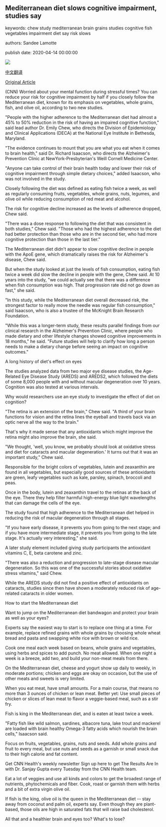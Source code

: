 ## Mediterranean diet slows cognitive impairment, studies say

keywords: chew study mediterranean brain grains studies cognitive fish vegetables impairment diet say risk slows

authors: Sandee Lamotte

publish date: 2020-04-14 00:00:00

![](https://cdn.cnn.com/cnnnext/dam/assets/170717104105-mediterranean-diet-stock-super-tease.jpg)

[中文翻译](Mediterranean%20diet%20slows%20cognitive%20impairment%2C%20studies%20say_zh.md)

[Original Article](https://edition.cnn.com/2020/04/14/health/mediterranean-diet-cognitive-impairment-wellness/index.html)

(CNN) Worried about your mental function during stressful times? You can reduce your risk for cognitive impairment by half if you closely follow the Mediterranean diet, known for its emphasis on vegetables, whole grains, fish, and olive oil, according to two new studies.

"People with the higher adherence to the Mediterranean diet had almost a 45% to 50% reduction in the risk of having an impaired cognitive function," said lead author Dr. Emily Chew, who directs the Division of Epidemiology and Clinical Applications (DECA) at the National Eye Institute in Bethesda, Maryland.

"The evidence continues to mount that you are what you eat when it comes to brain health," said Dr. Richard Isaacson, who directs the Alzheimer's Prevention Clinic at NewYork-Presbyterian's Weill Cornell Medicine Center.

"Anyone can take control of their brain health today and lower their risk of cognitive impairment through simple dietary choices," added Isaacson, who was not involved in the study.

Closely following the diet was defined as eating fish twice a week, as well as regularly consuming fruits, vegetables, whole grains, nuts, legumes, and olive oil while reducing consumption of red meat and alcohol.

The risk for cognitive decline increased as the levels of adherence dropped, Chew said.

"There was a dose response to following the diet that was consistent in both studies," Chew said. "Those who had the highest adherence to the diet had better protection than those who are in the second tier, who had more cognitive protection than those in the last tier."

The Mediterranean diet didn't appear to slow cognitive decline in people with the ApoE gene, which dramatically raises the risk for Alzheimer's disease, Chew said.

But when the study looked at just the levels of fish consumption, eating fish twice a week did slow the decline in people with the gene, Chew said. At 10 years into the study, "we could actually see that there was a difference when fish consumption was high. That progression rate did not go down as fast," she said.

"In this study, while the Mediterranean diet overall decreased risk, the strongest factor to really move the needle was regular fish consumption," said Isaacson, who is also a trustee of the McKnight Brain Research Foundation.

"While this was a longer-term study, these results parallel findings from our clinical research in the Alzheimer's Prevention Clinic, where people who made dietary and other lifestyle changes showed cognitive improvements in 18 months," he said. "Future studies will help to clarify how long a person needs to make a dietary change before seeing an impact on cognitive outcomes."

A long history of diet's effect on eyes

The studies analyzed data from two major eye disease studies, the Age-Related Eye Disease Study (AREDS) and AREDS2, which followed the diets of some 8,000 people with and without macular degeneration over 10 years. Cognition was also tested at various intervals.

Why would researchers use an eye study to investigate the effect of diet on cognition?

"The retina is an extension of the brain," Chew said. "A third of your brain functions for vision and the retina lines the eyeball and travels back via an optic nerve all the way to the brain."

That's why it made sense that any antioxidants which might improve the retina might also improve the brain, she said.

"We thought, 'well, you know, we probably should look at oxidative stress and diet for cataracts and macular degeneration.' It turns out that it was an important study," Chew said.

Responsible for the bright colors of vegetables, lutein and zeaxanthin are found in all vegetables, but especially good sources of these antioxidants are green, leafy vegetables such as kale, parsley, spinach, broccoli and peas.

Once in the body, lutein and zeaxanthin travel to the retinas at the back of the eye. There they help filter harmful high-energy blue light wavelengths that can damage the cells of the eye.

The study found that high adherence to the Mediterranean diet helped in reducing the risk of macular degeneration through all stages.

"If you have early disease, it prevents you from going to the next stage; and if you have more intermediate stage, it prevents you from going to the late stage. It's actually very interesting," she said.

A later study element included giving study participants the antioxidant vitamins C, E, beta carotene and zinc.

"There was also a reduction and progression to late-stage disease macular degeneration. So this was one of the successful stories about oxidative stress vitamins," said Chew.

While the AREDS study did not find a positive effect of antioxidants on cataracts, studies since then have shown a moderately reduced risk of age-related cataracts in older women.

How to start the Mediterranean diet

Want to jump on the Mediterranean diet bandwagon and protect your brain as well as your eyes?

Experts say the easiest way to start is to replace one thing at a time. For example, replace refined grains with whole grains by choosing whole wheat bread and pasta and swapping white rice with brown or wild rice.

Cook one meal each week based on beans, whole grains and vegetables, using herbs and spices to add punch. No meat allowed. When one night a week is a breeze, add two, and build your non-meat meals from there.

On the Mediterranean diet, cheese and yogurt show up daily to weekly, in moderate portions; chicken and eggs are okay on occasion, but the use of other meats and sweets is very limited.

When you eat meat, have small amounts. For a main course, that means no more than 3 ounces of chicken or lean meat. Better yet: Use small pieces of chicken or slices of lean meat to flavor a veggie-based meal, such as a stir fry.

Fish is king in the Mediterranean diet, and is eaten at least twice a week.

"Fatty fish like wild salmon, sardines, albacore tuna, lake trout and mackerel are loaded with brain healthy Omega-3 fatty acids which nourish the brain cells," Isaacson said.

Focus on fruits, vegetables, grains, nuts and seeds. Add whole grains and fruit to every meal, but use nuts and seeds as a garnish or small snack due to their high calorie and fat content.

Get CNN Health's weekly newsletter Sign up here to get The Results Are In with Dr. Sanjay Gupta every Tuesday from the CNN Health team.

Eat a lot of veggies and use all kinds and colors to get the broadest range of nutrients, phytochemicals and fiber. Cook, roast or garnish them with herbs and a bit of extra virgin olive oil.

If fish is the king, olive oil is the queen in the Mediterranean diet -- stay away from coconut and palm oil, experts say. Even though they are plant-based, those oils are high in saturated fats that will raise bad cholesterol.

All that and a healthier brain and eyes too? What's to lose?